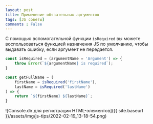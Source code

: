 ```yaml
---
layout: post
title: Применение обязательных аргументов
tags: [JS советы]
comments : False
---
```


С помощью вспомогательной функции `isRequired` вы можете воспользоваться функцией назначения JS по умолчанию, чтобы
выдавать ошибку, если аргумент не передается.

```js
const isRequired = (argumentName = 'Argument') => {
    throw Error(`${argumentName} is required`);
}

const getFullName = (
    firstName = isRequired('firstName'),
    lastName = isRequired('lastName')
) => {
    return `${firstName} ${lastName}`;
}
```

![Console.dir для регистрации HTML-элементов]({{ site.baseurl }}/assets/img/js-tips/2022-02-19_13-18-54.png)

